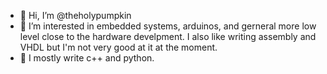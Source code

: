 - 👋 Hi, I’m @theholypumpkin
- 👀 I’m interested in embedded systems, arduinos, and gerneral more low level close to the hardware develpment. I also like writing assembly and VHDL but I'm not very good at it at the moment.
- 🌱 I mostly write c++ and python. 


<!---
theholypumpkin/theholypumpkin is a ✨ special ✨ repository because its `README.md` (this file) appears on your GitHub profile.
You can click the Preview link to take a look at your changes.
--->
